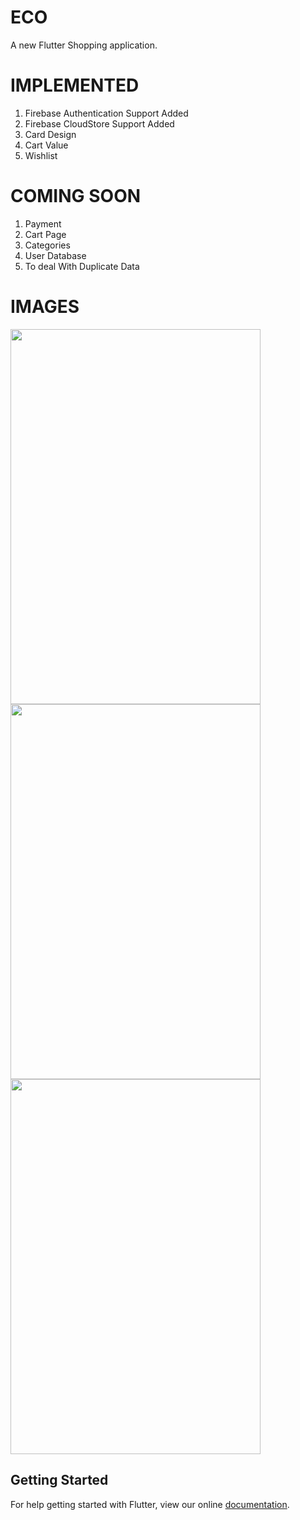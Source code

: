 # ECO

A new Flutter Shopping application.

# IMPLEMENTED

1. Firebase Authentication Support Added
2. Firebase CloudStore Support Added
3. Card Design
4. Cart Value
5. Wishlist

# COMING SOON

1. Payment 
2. Cart Page 
3. Categories
4. User Database
5. To deal With Duplicate Data

# IMAGES

<img src = "images/ezgif.com-video-to-gif (1).gif" width = "400" height = "600"/>

<img src = "images/Screenshot_20180921-134102.jpg" width = "400" height = "600"/>

<img src = "images/Screenshot_20180921-134016.jpg2" width = "400" height = "600"/>

## Getting Started

For help getting started with Flutter, view our online
[documentation](https://flutter.io/).
